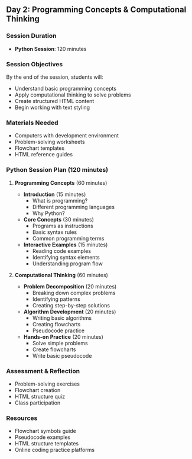 ## Day 2: Programming Concepts & Computational Thinking
### Session Duration
- **Python Session**: 120 minutes

### Session Objectives
By the end of the session, students will:
- Understand basic programming concepts
- Apply computational thinking to solve problems
- Create structured HTML content
- Begin working with text styling

### Materials Needed
- Computers with development environment
- Problem-solving worksheets
- Flowchart templates
- HTML reference guides

### Python Session Plan (120 minutes)
1. **Programming Concepts** (60 minutes)
   - **Introduction** (15 minutes)
     - What is programming?
     - Different programming languages
     - Why Python?
   - **Core Concepts** (30 minutes)
     - Programs as instructions
     - Basic syntax rules
     - Common programming terms
   - **Interactive Examples** (15 minutes)
     - Reading code examples
     - Identifying syntax elements
     - Understanding program flow

2. **Computational Thinking** (60 minutes)
   - **Problem Decomposition** (20 minutes)
     - Breaking down complex problems
     - Identifying patterns
     - Creating step-by-step solutions
   - **Algorithm Development** (20 minutes)
     - Writing basic algorithms
     - Creating flowcharts
     - Pseudocode practice
   - **Hands-on Practice** (20 minutes)
     - Solve simple problems
     - Create flowcharts
     - Write basic pseudocode


### Assessment & Reflection
- Problem-solving exercises
- Flowchart creation
- HTML structure quiz
- Class participation

### Resources
- Flowchart symbols guide
- Pseudocode examples
- HTML structure templates
- Online coding practice platforms

